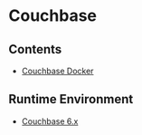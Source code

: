 # Couchbase

## Contents
- [Couchbase Docker](../../doc/source/databases/couchbase/couchbaseDocker.md)

## Runtime Environment
- [Couchbase 6.x](https://www.couchbase.com/downloads)